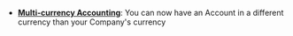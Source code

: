 - **[Multi-currency Accounting](https://gralab.io/docs/user/guides/accounts/multi-currency-accounting)**: You can now have an Account in a different currency than your Company's currency
